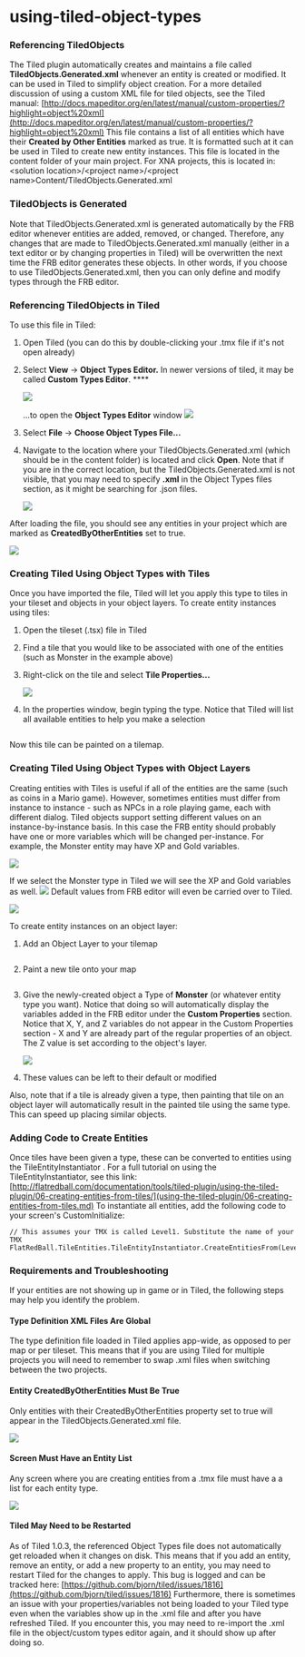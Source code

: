 # using-tiled-object-types

### Referencing TiledObjects

The Tiled plugin automatically creates and maintains a file called **TiledObjects.Generated.xml** whenever an entity is created or modified. It can be used in Tiled to simplify object creation. For a more detailed discussion of using a custom XML file for tiled objects, see the Tiled manual: [http://docs.mapeditor.org/en/latest/manual/custom-properties/?highlight=object%20xml](http://docs.mapeditor.org/en/latest/manual/custom-properties/?highlight=object%20xml) This file contains a list of all entities which have their **Created by Other Entities** marked as true. It is formatted such at it can be used in Tiled to create new entity instances. This file is located in the content folder of your main project. For XNA projects, this is located in: \<solution location>/\<project name>/\<project name>Content/TiledObjects.Generated.xml

### TiledObjects is Generated

Note that TiledObjects.Generated.xml is generated automatically by the FRB editor whenever entities are added, removed, or changed. Therefore, any changes that are made to TiledObjects.Generated.xml manually (either in a text editor or by changing properties in Tiled) will be overwritten the next time the FRB editor generates these objects. In other words, if you choose to use TiledObjects.Generated.xml, then you can only define and modify types through the FRB editor.

### Referencing TiledObjects in Tiled

To use this file in Tiled:

1. Open Tiled (you can do this by double-clicking your .tmx file if it's not open already)
2.  Select **View** -> **Object Types Editor.** In newer versions of tiled, it may be called **Custom Types Editor**. \*\*\*\*

    ![](../../../media/2018-12-img\_5c22ac940a2dc.png)

    ...to open the **Object Types Editor** window ![](../../../media/2017-11-img\_5a0679f01841a.png)
3. Select **File** -> **Choose Object Types File...**
4.  Navigate to the location where your TiledObjects.Generated.xml (which should be in the content folder) is located and click **Open**. Note that if you are in the correct location, but the TiledObjects.Generated.xml is not visible, that you may need to specify **.xml** in the Object Types files section, as it might be searching for .json files.

    ![](../../../media/2017-11-img\_5a07599a7109a.png)

After loading the file, you should see any entities in your project which are marked as **CreatedByOtherEntities** set to true.

![](../../../media/2017-11-img\_5a0759e66c544.png)

### Creating Tiled Using Object Types with Tiles

Once you have imported the file, Tiled will let you apply this type to tiles in your tileset and objects in your object layers. To create entity instances using tiles:

1. Open the tileset (.tsx) file in Tiled
2. Find a tile that you would like to be associated with one of the entities (such as Monster in the example above)
3.  Right-click on the tile and select **Tile Properties...**

    ![](../../../media/2017-11-img\_5a076066b498e.png)
4. In the properties window, begin typing the type. Notice that Tiled will list all available entities to help you make a selection 

<figure><img src="../../../media/2017-11-2017-11-11\_13-42-57.gif" alt=""><figcaption></figcaption></figure>



&#x20; Now this tile can be painted on a tilemap.

### Creating Tiled Using Object Types with Object Layers

Creating entities with Tiles is useful if all of the entities are the same (such as coins in a Mario game). However, sometimes entities must differ from instance to instance - such as NPCs in a role playing game, each with different dialog. Tiled objects support setting different values on an instance-by-instance basis. In this case the FRB entity should probably have one or more variables which will be changed per-instance. For example, the Monster entity may have XP and Gold variables.

![](../../../media/2017-11-img\_5a0785ad72bdb.png)

If we select the Monster type in Tiled we will see the XP and Gold variables as well. ![](../../../media/2017-11-img\_5a0785f21b23c.png) Default values from FRB editor will even be carried over to Tiled.

![](../../../media/2017-11-img\_5a07894bdab5b.png)

To create entity instances on an object layer:

1. Add an Object Layer to your tilemap 

<figure><img src="../../../media/2017-11-2017-11-11\_16-22-34.gif" alt=""><figcaption></figcaption></figure>


2. Paint a new tile onto your map 

<figure><img src="../../../media/2017-11-2017-11-11\_16-24-45.gif" alt=""><figcaption></figcaption></figure>


3.  Give the newly-created object a Type of **Monster** (or whatever entity type you want). Notice that doing so will automatically display the variables added in the FRB editor under the **Custom Properties** section. Notice that X, Y, and Z variables do not appear in the Custom Properties section - X and Y are already part of the regular properties of an object. The Z value is set according to the object's layer.

    ![](../../../media/2017-11-img\_5a0787624b1c3.png)
4. These values can be left to their default or modified

Also, note that if a tile is already given a type, then painting that tile on an object layer will automatically result in the painted tile using the same type. This can speed up placing similar objects.

### Adding Code to Create Entities

Once tiles have been given a type, these can be converted to entities using the TileEntityInstantiator . For a full tutorial on using the TileEntityInstantiator, see this link: [http://flatredball.com/documentation/tools/tiled-plugin/using-the-tiled-plugin/06-creating-entities-from-tiles/](using-the-tiled-plugin/06-creating-entities-from-tiles.md) To instantiate all entities, add the following code to your screen's CustomInitialize:

```lang:c#
// This assumes your TMX is called Level1. Substitute the name of your TMX
FlatRedBall.TileEntities.TileEntityInstantiator.CreateEntitiesFrom(Level1);
```

### Requirements and Troubleshooting

If your entities are not showing up in game or in Tiled, the following steps may help you identify the problem.

#### Type Definition XML Files Are Global

The type definition file loaded in Tiled applies app-wide, as opposed to per map or per tileset. This means that if you are using Tiled for multiple projects you will need to remember to swap .xml files when switching between the two projects.

#### Entity CreatedByOtherEntities Must Be True

Only entities with their CreatedByOtherEntities property set to true will appear in the TiledObjects.Generated.xml file.

![](../../../media/2017-11-img\_5a078306b89e8.png)

#### Screen Must Have an Entity List

Any screen where you are creating entities from a .tmx file must have a a list for each entity type.

![](../../../media/2017-11-img\_5a078364558b2.png)

#### Tiled May Need to be Restarted

As of Tiled 1.0.3, the referenced Object Types file does not automatically get reloaded when it changes on disk. This means that if you add an entity, remove an entity, or add a new property to an entity, you may need to restart Tiled for the changes to apply. This bug is logged and can be tracked here: [https://github.com/bjorn/tiled/issues/1816](https://github.com/bjorn/tiled/issues/1816) Furthermore, there is sometimes an issue with your properties/variables not being loaded to your Tiled type even when the variables show up in the .xml file and after you have refreshed Tiled. If you encounter this, you may need to re-import the .xml file in the object/custom types editor again, and it should show up after doing so.

###
